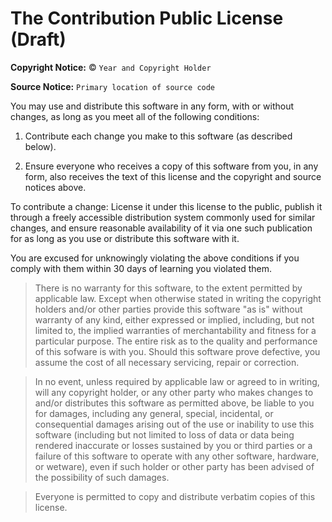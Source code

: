 The Contribution Public License (Draft)
=======================================

**Copyright Notice:** © `Year and Copyright Holder`

**Source Notice:** `Primary location of source code`

You may use and distribute this software in any form, with or
without changes, as long as you meet all of the following conditions:

1. Contribute each change you make to this software (as described below).

2. Ensure everyone who receives a copy of this software from you,
   in any form, also receives the text of this license and the
   copyright and source notices above.

To contribute a change: License it under this license to
the public, publish it through a freely accessible
distribution system commonly used for similar changes, and ensure
reasonable availability of it via one such publication for as long
as you use or distribute this software with it.

You are excused for unknowingly violating the above conditions
if you comply with them within 30 days of learning you violated them.

>There is no warranty for this software, to the extent permitted by applicable law. Except when otherwise stated in writing the copyright holders and/or other parties provide this software "as is" without warranty of any kind, either expressed or implied, including, but not limited to, the implied warranties of merchantability and fitness for a particular purpose. The entire risk as to the quality and performance of this sofware is with you. Should this software prove defective, you assume the cost of all necessary servicing, repair or correction.

>In no event, unless required by applicable law or agreed to in writing, will any copyright holder, or any other party who makes changes to and/or distributes this software as permitted above, be liable to you for damages, including any general, special, incidental, or consequential damages arising out of the use or inability to use this software (including but not limited to loss of data or data being rendered inaccurate or losses sustained by you or third parties or a failure of this software to operate with any other software, hardware, or wetware), even if such holder or other party has been advised of the possibility of such damages.

>Everyone is permitted to copy and distribute verbatim copies of this
license.
